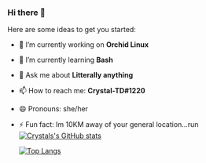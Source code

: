 ### Hi there 👋

Here are some ideas to get you started:

- 🔭 I’m currently working on **Orchid Linux**
- 🌱 I’m currently learning **Bash**
- 💬 Ask me about **Litterally anything**
- 📫 How to reach me: **Crystal-TD#1220**
- 😄 Pronouns: she/her
- ⚡ Fun fact: Im 10KM away of your general location...run
[![Crystals's GitHub stats](https://github-readme-stats.vercel.app/api?username=crystal-trd&count_private=true&show_icons=true&theme=radical)](https://github.com/crystal-trd/crystal-trd)

  [![Top Langs](https://github-readme-stats.vercel.app/api/top-langs/?username=crystal-trd)](https://github.com/crystal-trd/crystal-trd)
